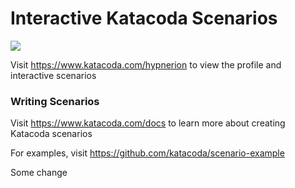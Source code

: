 # Interactive Katacoda Scenarios

[![](http://shields.katacoda.com/katacoda/hypnerion/count.svg)](https://www.katacoda.com/hypnerion "Get your profile on Katacoda.com")

Visit https://www.katacoda.com/hypnerion to view the profile and interactive scenarios

### Writing Scenarios
Visit https://www.katacoda.com/docs to learn more about creating Katacoda scenarios

For examples, visit https://github.com/katacoda/scenario-example

Some change
